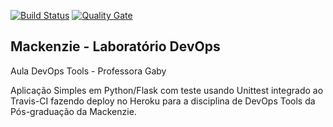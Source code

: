 [![Build Status](https://travis-ci.com/cgrassi4092/Mackenzie-devopslabs.svg?token=NHcppNnCkjWNY7LQ7QgG&branch=main)](https://travis-ci.com/cgrassi4092/Mackenzie-devopslabs)
[![Quality Gate](https://sonarcloud.io/dashboard?id=cgrassi4092)](https://sonarcloud.io/dashboard?id=cgrassi4092)
##  Mackenzie - Laboratório DevOps

Aula DevOps Tools - Professora Gaby

Aplicação Simples em Python/Flask com teste usando Unittest integrado ao Travis-CI fazendo deploy no Heroku para a disciplina de DevOps Tools da Pós-graduação da Mackenzie.
